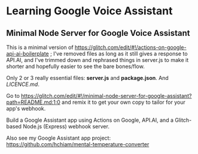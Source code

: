 # Learning Google Voice Assistant

## Minimal Node Server for Google Voice Assistant

This is a minimal version of <a href="https://glitch.com/edit/#!/actions-on-google-api-ai-boilerplate" target="_blank">https://glitch.com/edit/#!/actions-on-google-api-ai-boilerplate</a> ; I've removed files as long as it still gives a response to API.AI, and I've trimmed down and rephrased things in server.js to make it shorter and hopefully easier to see the bare bones/flow.

Only 2 or 3 really essential files: **server.js** and **package.json**. And *LICENCE.md*.

Go to <a href="https://glitch.com/edit/#!/minimal-node-server-for-google-assistant?path=README.md:1:0" target="_blank">https://glitch.com/edit/#!/minimal-node-server-for-google-assistant?path=README.md:1:0</a> and remix it to get your own copy to tailor for your app's webhook.

Build a Google Assistant app using Actions on Google, API.AI, and a Glitch-based Node.js (Express) webhook server.

Also see my Google Assistant app project: <a href="https://github.com/hchiam/mental-temperature-converter" target="_blank">https://github.com/hchiam/mental-temperature-converter</a>
